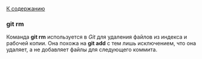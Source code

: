 [К содержанию](./readme.md)

### git rm

Команда __git rm__ используется в _Git_ для удаления файлов из индекса и рабочей копии. Она похожа на __git add__ с тем лишь исключением, что она удаляет, а не добавляет файлы для следующего коммита.